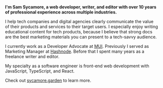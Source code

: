 **I'm Sam Sycamore, a web developer, writer, and editor with over 10 years of professional experience across multiple industries.**

I help tech companies and digital agencies clearly communicate the value of their products and services to their target users. I especially enjoy writing educational content for tech products, because I believe that strong docs are the best marketing materials you can present to a tech-savvy audience.

I currently work as a Developer Advocate at [MUI](https://mui.com). Previously I served as Marketing Manager at [Hashnode](https://hashnode.com). Before that I spent many years as a freelance writer and editor.

My specialty as a software engineer is front-end web development with JavaScript, TypeScript, and React.

Check out [sycamore.garden](https://sycamore.garden) to learn more.
